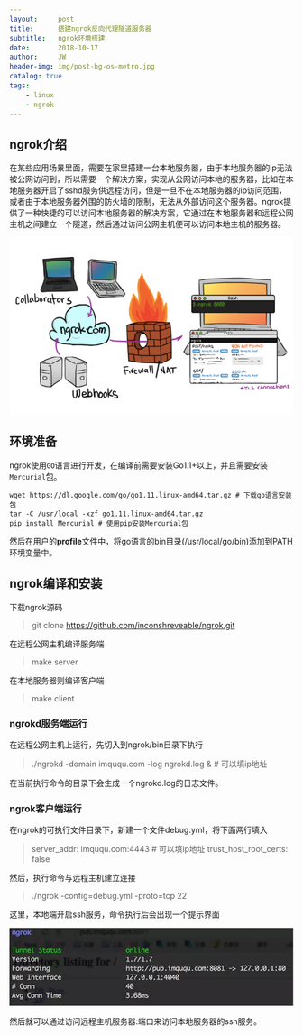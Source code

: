 ```yaml
---
layout:     post
title:      搭建ngrok反向代理隧道服务器
subtitle:   ngrok环境搭建
date:       2018-10-17
author:     JW
header-img: img/post-bg-os-metro.jpg
catalog: true
tags:
    - linux 
    - ngrok 
---
```


## ngrok介绍

在某些应用场景里面，需要在家里搭建一台本地服务器，由于本地服务器的ip无法被公网访问到，所以需要一个解决方案，实现从公网访问本地的服务器，比如在本地服务器开启了sshd服务供远程访问，但是一旦不在本地服务器的ip访问范围，或者由于本地服务器外围的防火墙的限制，无法从外部访问这个服务器。ngrok提供了一种快捷的可以访问本地服务器的解决方案，它通过在本地服务器和远程公网主机之间建立一个隧道，然后通过访问公网主机便可以访问本地主机的服务器。

![](/img/jwblog/post-ngrokd.png)


## 环境准备

ngrok使用`GO`语言进行开发，在编译前需要安装Go1.1+以上，并且需要安装`Mercurial`包。
```
wget https://dl.google.com/go/go1.11.linux-amd64.tar.gz # 下载go语言安装包
tar -C /usr/local -xzf go1.11.linux-amd64.tar.gz
pip install Mercurial # 使用pip安装Mercurial包
```

然后在用户的**profile**文件中，将go语言的bin目录(/usr/local/go/bin)添加到PATH环境变量中。

## ngrok编译和安装
下载ngrok源码
> git clone https://github.com/inconshreveable/ngrok.git

在远程公网主机编译服务端
> make server

在本地服务器则编译客户端
> make client

### ngrokd服务端运行
在远程公网主机上运行，先切入到ngrok/bin目录下执行
> ./ngrokd -domain imququ.com -log ngrokd.log & # 可以填ip地址

在当前执行命令的目录下会生成一个ngrokd.log的日志文件。

### ngrok客户端运行
在ngrok的可执行文件目录下，新建一个文件debug.yml，将下面两行填入
> server_addr: imququ.com:4443 # 可以填ip地址
> trust_host_root_certs: false

然后，执行命令与远程主机建立连接
> ./ngrok -config=debug.yml -proto=tcp 22

这里，本地端开启ssh服务，命令执行后会出现一个提示界面

![](/img/jwblog/post-ngrok-client.png)

然后就可以通过访问远程主机服务器:端口来访问本地服务器的ssh服务。
